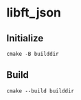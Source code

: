 # libft_json

## Initialize

```shell
cmake -B builddir
```

## Build

```shell
cmake --build builddir
```
